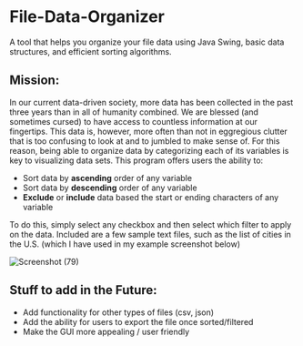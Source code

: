 # File-Data-Organizer
A tool that helps you organize your file data using Java Swing, basic data structures, and efficient sorting algorithms.

## Mission:
In our current data-driven society, more data has been collected in the past three years than in all of humanity combined. We are blessed (and sometimes cursed) to have access to countless information at our fingertips. This data is, however, more often than not in eggregious clutter that is too confusing to look at and to jumbled to make sense of. For this reason, being able to organize data by categorizing each of its variables is key to visualizing data sets. This program offers users the ability to:

- Sort data by **ascending** order of any variable
- Sort data by **descending** order of any variable
- **Exclude** or **include** data based the start or ending characters of any variable

To do this, simply select any checkbox and then select which filter to apply on the data. Included are a few sample text files, such as the list of cities in the U.S. (which I have used in my example screenshot below)

![Screenshot (79)](https://user-images.githubusercontent.com/33610797/61988074-9e075700-afea-11e9-9520-a7c05beaf9ce.png)

## Stuff to add in the Future:
- Add functionality for other types of files (csv, json)
- Add the ability for users to export the file once sorted/filtered
- Make the GUI more appealing / user friendly
